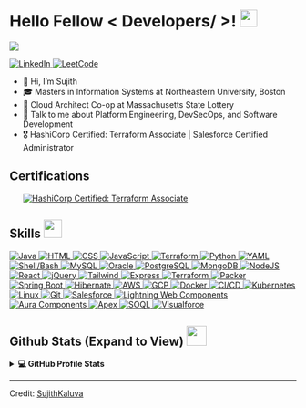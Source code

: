<h1> Hello Fellow < Developers/ >! <img src = "https://raw.githubusercontent.com/MartinHeinz/MartinHeinz/master/wave.gif" width = 30px> </h1>
<p align='center'>
</p>

<p>
  <a href="https://github.com/DenverCoder1/readme-typing-svg">
  <img src="https://readme-typing-svg.herokuapp.com?&font=IBM+Plex+Sans&color=abcdef&size=20&lines=Welcome+to+my+GitHub+Profile!;I'm+a+Software+Developer;I'm+a+DevOps+Engineer" /></a>
</p>

   <a href="https://www.linkedin.com/in/sujith-kaluva/" target="_blank">
    <img alt="LinkedIn" src="https://img.shields.io/badge/LinkedIn-0077B5?style=for-the-badge&logo=linkedin&logoColor=white">
  </a>   
   <a href="https://leetcode.com/sujithkaluva/" target="_blank">
    <img alt="LeetCode" src="https://img.shields.io/badge/dynamic/json?style=for-the-badge&labelColor=black&color=%23ffa116&label=Solved&query=solvedOverTotal&url=https%3A%2F%2Fleetcode-badge.vercel.app%2Fapi%2Fusers%2Fsujithkaluva&logo=leetcode&logoColor=yellow">
  </a>

- 👋 Hi, I’m Sujith
- 🎓 Masters in Information Systems at Northeastern University, Boston
- 💼 Cloud Architect Co-op at Massachusetts State Lottery
- 💬 Talk to me about Platform Engineering, DevSecOps, and Software Development
- 🎖️ HashiCorp Certified: Terraform Associate | Salesforce Certified Administrator

<h2> Certifications 
</h2>
<ul>
	<a href="https://www.terraform.io/" target="_blank"> 
      <img alt="HashiCorp Certified: Terraform Associate" src="https://img.shields.io/badge/Terraform-623CE4?style=for-the-badge&logo=terraform&logoColor=white">
    </a>
    </ul>

<h2> Skills 
    <img src = "https://media2.giphy.com/media/QssGEmpkyEOhBCb7e1/giphy.gif?cid=ecf05e47a0n3gi1bfqntqmob8g9aid1oyj2wr3ds3mg700bl&rid=giphy.gif" width = 32px> 
</h2>

  <div class="skills">
    <a href="https://www.java.com" target="_blank"> 
      <img alt="Java" src="https://img.shields.io/badge/Java-ED8B00?style=for-the-badge&logo=java&logoColor=white">
    </a>
    <a href="https://developer.mozilla.org/en-US/docs/Web/HTML" target="_blank"> 
      <img alt="HTML" src="https://img.shields.io/badge/HTML-239120?style=for-the-badge&logo=html5&logoColor=white">
    </a>
    <a href="https://developer.mozilla.org/en-US/docs/Web/CSS" target="_blank"> 
      <img alt="CSS" src="https://img.shields.io/badge/CSS-1572B6?style=for-the-badge&logo=css3&logoColor=white">
    </a>
    <a href="https://developer.mozilla.org/en-US/docs/Web/JavaScript" target="_blank"> 
      <img alt="JavaScript" src="https://img.shields.io/badge/JavaScript-F7DF1E?style=for-the-badge&logo=javascript&logoColor=black">
    </a>
    <a href="https://www.terraform.io/" target="_blank"> 
      <img alt="Terraform" src="https://img.shields.io/badge/Terraform-623CE4?style=for-the-badge&logo=terraform&logoColor=white">
    </a>
    <a href="https://www.python.org/" target="_blank"> 
      <img alt="Python" src="https://img.shields.io/badge/Python-3776AB?style=for-the-badge&logo=python&logoColor=white">
    </a>
    <a href="https://yaml.org/" target="_blank"> 
      <img alt="YAML" src="https://img.shields.io/badge/YAML-000000?style=for-the-badge&logo=yaml&logoColor=white">
    </a>
    <a href="https://www.gnu.org/software/bash/" target="_blank"> 
      <img alt="Shell/Bash" src="https://img.shields.io/badge/Shell/Bash-4EAA25?style=for-the-badge&logo=gnu-bash&logoColor=white">
    </a>
    <a href="https://www.mysql.com/" target="_blank"> 
      <img alt="MySQL" src="https://img.shields.io/badge/MySQL-4479A1?style=for-the-badge&logo=mysql&logoColor=white">
    </a>
    <a href="https://www.oracle.com/database/" target="_blank"> 
      <img alt="Oracle" src="https://img.shields.io/badge/Oracle-F80000?style=for-the-badge&logo=oracle&logoColor=white">
    </a>
    <a href="https://www.postgresql.org/" target="_blank"> 
      <img alt="PostgreSQL" src="https://img.shields.io/badge/PostgreSQL-336791?style=for-the-badge&logo=postgresql&logoColor=white">
    </a>
    <a href="https://www.mongodb.com/" target="_blank"> 
      <img alt="MongoDB" src="https://img.shields.io/badge/MongoDB-47A248?style=for-the-badge&logo=mongodb&logoColor=white">
    </a>
    <a href="https://nodejs.org/" target="_blank"> 
      <img alt="NodeJS" src="https://img.shields.io/badge/Node.js-339933?style=for-the-badge&logo=node.js&logoColor=white">
    </a>
    <a href="https://reactjs.org/" target="_blank"> 
      <img alt="React" src="https://img.shields.io/badge/React-61DAFB?style=for-the-badge&logo=react&logoColor=white">
    </a>
    <a href="https://jquery.com/" target="_blank"> 
      <img alt="jQuery" src="https://img.shields.io/badge/jQuery-0769AD?style=for-the-badge&logo=jquery&logoColor=white">
    </a>
    <a href="https://tailwindcss.com/" target="_blank"> 
      <img alt="Tailwind" src="https://img.shields.io/badge/Tailwind_CSS-38B2AC?style=for-the-badge&logo=tailwind-css&logoColor=white">
    </a>
    <a href="https://expressjs.com/" target="_blank"> 
      <img alt="Express" src="https://img.shields.io/badge/Express-000000?style=for-the-badge&logo=express&logoColor=white">
    </a>
    <a href="https://www.terraform.io/" target="_blank"> 
      <img alt="Terraform" src="https://img.shields.io/badge/Terraform-623CE4?style=for-the-badge&logo=terraform&logoColor=white">
    </a>
    <a href="https://www.packer.io/" target="_blank"> 
      <img alt="Packer" src="https://img.shields.io/badge/Packer-FFA500?style=for-the-badge&logo=packer&logoColor=white">
    </a>
    <a href="https://spring.io/projects/spring-boot" target="_blank"> 
      <img alt="Spring Boot" src="https://img.shields.io/badge/Spring_Boot-6DB33F?style=for-the-badge&logo=spring-boot&logoColor=white">
    </a>
    <a href="https://hibernate.org/" target="_blank"> 
      <img alt="Hibernate" src="https://img.shields.io/badge/Hibernate-59666C?style=for-the-badge&logo=hibernate&logoColor=white">
    </a>
    <a href="https://aws.amazon.com/" target="_blank"> 
      <img alt="AWS" src="https://img.shields.io/badge/AWS-232F3E?style=for-the-badge&logo=amazon-aws&logoColor=white">
    </a>
    <a href="https://cloud.google.com/" target="_blank"> 
      <img alt="GCP" src="https://img.shields.io/badge/GCP-4285F4?style=for-the-badge&logo=google-cloud&logoColor=white">
    </a>
    <a href="https://www.docker.com/" target="_blank"> 
      <img alt="Docker" src="https://img.shields.io/badge/Docker-2496ED?style=for-the-badge&logo=docker&logoColor=white">
    </a>
    <a href="https://en.wikipedia.org/wiki/CI/CD" target="_blank"> 
      <img alt="CI/CD" src="https://img.shields.io/badge/CI/CD-047AB0?style=for-the-badge&logo=github-actions&logoColor=white">
    </a>
    <a href="https://kubernetes.io/" target="_blank"> 
      <img alt="Kubernetes" src="https://img.shields.io/badge/Kubernetes-326CE5?style=for-the-badge&logo=kubernetes&logoColor=white">
    </a>
    <a href="https://www.linux.org/" target="_blank"> 
      <img alt="Linux" src="https://img.shields.io/badge/Linux-FCC624?style=for-the-badge&logo=linux&logoColor=black">
    </a>
    <a href="https://git-scm.com/" target="_blank"> 
      <img alt="Git" src="https://img.shields.io/badge/Git-F05032?style=for-the-badge&logo=git&logoColor=white">
    </a>
    <a href="https://www.salesforce.com/" target="_blank"> 
      <img alt="Salesforce" src="https://img.shields.io/badge/Salesforce-00A1E0?style=for-the-badge&logo=salesforce&logoColor=white">
    </a>
    <a href="https://developer.salesforce.com/docs/component-library/documentation/en/48.0/lwc" target="_blank"> 
      <img alt="Lightning Web Components" src="https://img.shields.io/badge/Lightning_Web_Components-00A1E0?style=for-the-badge&logo=salesforce&logoColor=white">
    </a>
    <a href="https://developer.salesforce.com/docs/atlas.en-us.lightning.meta/lightning/aura_components.htm" target="_blank"> 
      <img alt="Aura Components" src="https://img.shields.io/badge/Aura_Components-00A1E0?style=for-the-badge&logo=salesforce&logoColor=white">
    </a>
    <a href="https://developer.salesforce.com/docs/atlas.en-us.apexcode.meta/apexcode/apex_intro.htm" target="_blank"> 
      <img alt="Apex" src="https://img.shields.io/badge/Apex-00A1E0?style=for-the-badge&logo=salesforce&logoColor=white">
    </a>
    <a href="https://developer.salesforce.com/docs/atlas.en-us.soql_sosl.meta/soql_sosl/sforce_api_calls_soql_sosl_intro.htm" target="_blank"> 
      <img alt="SOQL" src="https://img.shields.io/badge/SOQL-00A1E0?style=for-the-badge&logo=salesforce&logoColor=white">
    </a>
    <a href="https://developer.salesforce.com/docs/atlas.en-us.apexcode.meta/apexcode/apex_intro.htm" target="_blank"> 
      <img alt="Visualforce" src="https://img.shields.io/badge/Visualforce-00A1E0?style=for-the-badge&logo=salesforce&logoColor=white">
    </a>
  </div>

    


<h2> 
    Github Stats (Expand to View) 
    <img src = "https://i.pinimg.com/originals/65/c4/f4/65c4f452571be1261e9c623f7da488ac.gif" width = 35px> 
</h2>

<details> 
  <summary><b>💻 GitHub Profile Stats</b></summary>
  <br/>
  <p align="center">
    <a href="https://github.com/anuraghazra/github-readme-stats"><img alt="Sujith's Github Stats" src="https://github-readme-stats.vercel.app/api?username=SujithKaluva&show_icons=true&count_private=true&theme=algolia" height="192px"/></a>
<br/>
  &nbsp;
	  <img src="https://github-readme-stats.vercel.app/api/top-langs?username=SujithKaluva&show_icons=true&locale=en&layout=compact&theme=algolia" alt="SujithKaluva" height="192px"/>
  <br/>
  </p>
</details>

<!--<details>
  <summary><b>⚡ Recent GitHub Activity</b></summary>
  <br/>
   <a href="https://github.com/SujithKaluva"><img alt="Sujith's Activity Graph" src="https://activity-graph.herokuapp.com/graph?username=SujithKaluva&custom_title=Sujith's%20Contribution%20Graph&theme=react-dark" /></a>
  <br/>

</details>

<br/>

<!-- ## Popular Projects
<a href="https://github.com/aastha12/MDX-Food-Safety-Hackathon">
  Change the `github-readme-stats.anuraghazra1.vercel.app` to `github-readme-stats.vercel.app`
  <img align="center" src="https://github-readme-stats.anuraghazra1.vercel.app/api/pin/?username=aastha12&repo=MDX-Food-Safety-Hackathon&theme=onedark" />
</a>


<a href="https://github.com/aastha12/Loan_Prediction">
  Change the `github-readme-stats.anuraghazra1.vercel.app` to `github-readme-stats.vercel.app`
  <img align="center" src="https://github-readme-stats.anuraghazra1.vercel.app/api/pin/?username=aastha12&repo=Loan_Prediction&theme=onedark" />
</a>  -->

---

Credit: [SujithKaluva](https://github.com/SujithKaluva)
